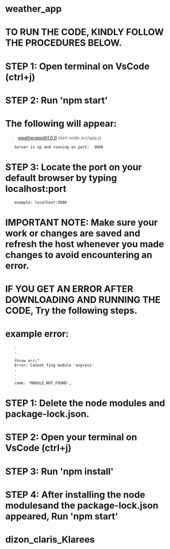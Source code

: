 # weather_app

# TO RUN THE CODE, KINDLY FOLLOW THE PROCEDURES BELOW.
# STEP 1: Open terminal on VsCode (ctrl+j)
# STEP 2: Run 'npm start'
# The following will appear:
 > weatherapp@1.0.0 start
 > node src/app.js

        Server is up and running on port:  3000
 # STEP 3: Locate the port on your default browser by typing localhost:port
        example: localhost:3000
 # IMPORTANT NOTE: Make sure your work or changes are saved and refresh the host whenever you made changes to avoid encountering an error.
 
 # IF YOU GET AN ERROR AFTER DOWNLOADING AND RUNNING THE CODE, Try the following steps.
 # example error:
        .
        .
        .
        throw err;^
        Error: Cannot fing module 'express'
        .
        .
        .
        code: 'MODULE_NOT_FOUND',
 # STEP 1: Delete the node modules and package-lock.json.
 # STEP 2: Open your terminal on VsCode (ctrl+j)
 # STEP 3: Run 'npm install'
 # STEP 4: After installing the node modulesand the package-lock.json appeared, Run 'npm start'
 
# dizon_claris_Klarees
